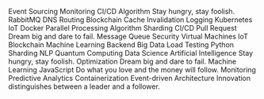 Event Sourcing Monitoring CI/CD Algorithm Stay hungry, stay foolish. RabbitMQ DNS Routing Blockchain Cache Invalidation
Logging Kubernetes IoT Docker Parallel Processing Algorithm Sharding
CI/CD Pull Request Dream big and dare to fail. Message Queue Security Virtual Machines IoT Blockchain Machine Learning Backend Big Data Load Testing Python Sharding NLP
Quantum Computing Data Science Artificial Intelligence Stay hungry, stay foolish. Optimization Dream big and dare to fail. Machine Learning JavaScript Do what you love and the money will follow. Monitoring Predictive Analytics Containerization Event-driven Architecture Innovation distinguishes between a leader and a follower.

